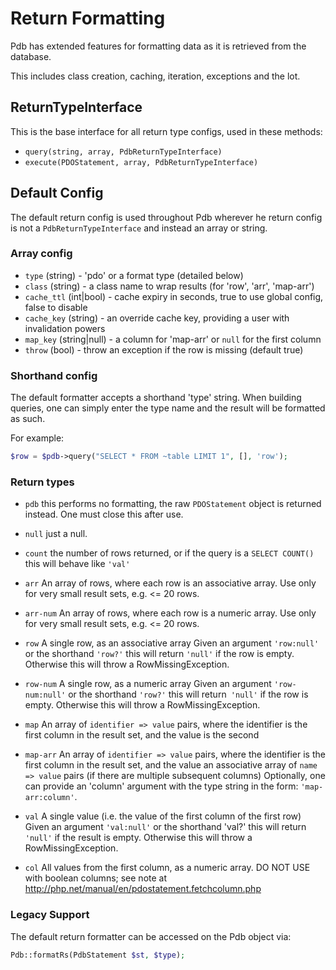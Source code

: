
# Return Formatting

Pdb has extended features for formatting data as it is retrieved from the database.

This includes class creation, caching, iteration, exceptions and the lot.


## ReturnTypeInterface

This is the base interface for all return type configs, used in these methods:

- `query(string, array, PdbReturnTypeInterface)`
- `execute(PDOStatement, array, PdbReturnTypeInterface)`



## Default Config

The default return config is used throughout Pdb wherever he return config is not a `PdbReturnTypeInterface` and instead an array or string.


### Array config

- `type`      (string)      - 'pdo' or a format type (detailed below)
- `class`     (string)      - a class name to wrap results (for 'row', 'arr', 'map-arr')
- `cache_ttl` (int|bool)    - cache expiry in seconds, true to use global config, false to disable
- `cache_key` (string)      - an override cache key, providing a user with invalidation powers
- `map_key`   (string|null) - a column for 'map-arr' or `null` for the first column
- `throw`     (bool)        - throw an exception if the row is missing (default true)


### Shorthand config

The default formatter accepts a shorthand 'type' string. When building queries, one can simply enter the type name and the result will be formatted as such.

For example:

```php
$row = $pdb->query("SELECT * FROM ~table LIMIT 1", [], 'row');
```


### Return types

 - `pdb`      this performs no formatting, the raw `PDOStatement` object is returned instead. One must close this after use.

 - `null`     just a null.

 - `count`    the number of rows returned, or if the query is a
              `SELECT COUNT()` this will behave like `'val'`

 - `arr`      An array of rows, where each row is an associative array.
              Use only for very small result sets, e.g. <= 20 rows.

 - `arr-num`  An array of rows, where each row is a numeric array.
              Use only for very small result sets, e.g. <= 20 rows.

 - `row`      A single row, as an associative array
              Given an argument `'row:null'` or the shorthand `'row?'` this
              will return `'null'` if the row is empty.
              Otherwise this will throw a RowMissingException.

 - `row-num`  A single row, as a numeric array
              Given an argument `'row-num:null'` or the shorthand `'row?'`
              this will return` 'null'` if the row is empty.
              Otherwise this will throw a RowMissingException.

 - `map`      An array of `identifier => value` pairs, where the
              identifier is the first column in the result set, and the
              value is the second

 - `map-arr`  An array of `identifier => value` pairs, where the
              identifier is the first column in the result set, and the
              value an associative array of `name => value` pairs
              (if there are multiple subsequent columns)
              Optionally, one can provide an 'column' argument with the
              type string in the form: `'map-arr:column'`.

 - `val`      A single value (i.e. the value of the first column of the
              first row)
              Given an argument `'val:null'` or the shorthand 'val?' this
              will return `'null'` if the result is empty.
              Otherwise this will throw a RowMissingException.

 - `col`      All values from the first column, as a numeric array.
              DO NOT USE with boolean columns; see note at
              http://php.net/manual/en/pdostatement.fetchcolumn.php



### Legacy Support

The default return formatter can be accessed on the Pdb object via:

```php
Pdb::formatRs(PdbStatement $st, $type);
```

